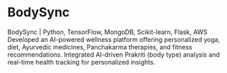 # BodySync
BodySync | Python, TensorFlow, MongoDB, Scikit-learn, Flask, AWS Developed an AI-powered wellness platform offering personalized yoga, diet, Ayurvedic medicines, Panchakarma therapies, and fitness recommendations.  Integrated AI-driven Prakriti (body type) analysis and real-time health tracking for personalized insights.  
